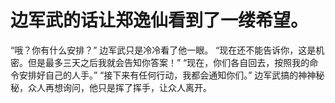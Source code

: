 # 边军武的话让郑逸仙看到了一缕希望。
“哦？你有什么安排？”
边军武只是冷冷看了他一眼。
“现在还不能告诉你，这是机密。但是最多三天之后我就会告知你答案！”
“现在，你们各自回去，按照我的命令安排好自己的人手。”
“接下来有任何行动，我都会通知你们。”
边军武搞的神神秘秘，众人再想询问，他只是挥了挥手，让众人离开。

